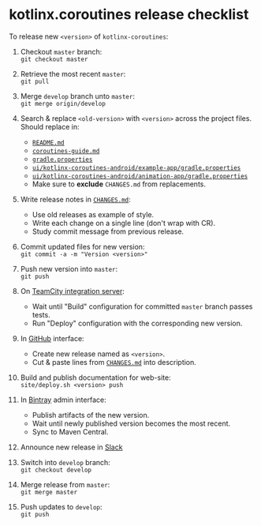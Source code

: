 # kotlinx.coroutines release checklist

To release new `<version>` of `kotlinx-coroutines`:

1. Checkout `master` branch: <br> 
   `git checkout master`

2. Retrieve the most recent `master`: <br> 
   `git pull`

3. Merge `develop` branch unto `master`: <br>
   `git merge origin/develop` 

4. Search & replace `<old-version>` with `<version>` across the project files. Should replace in:
   * [`README.md`](README.md)
   * [`coroutines-guide.md`](coroutines-guide.md)
   * [`gradle.properties`](gradle.properties)
   * [`ui/kotlinx-coroutines-android/example-app/gradle.properties`](ui/kotlinx-coroutines-android/example-app/gradle.properties)    
   * [`ui/kotlinx-coroutines-android/animation-app/gradle.properties`](ui/kotlinx-coroutines-android/animation-app/gradle.properties)    
   * Make sure to **exclude** `CHANGES.md` from replacements.
  
5. Write release notes in [`CHANGES.md`](CHANGES.md):
   * Use old releases as example of style.
   * Write each change on a single line (don't wrap with CR).
   * Study commit message from previous release.

6. Commit updated files for new version: <br>
   `git commit -a -m "Version <version>"`
   
7. Push new version into `master`: <br>
   `git push`   

8. On [TeamCity integration server](https://teamcity.jetbrains.com/project.html?projectId=KotlinTools_KotlinxCoroutines):
   * Wait until "Build" configuration for committed `master` branch passes tests.
   * Run "Deploy" configuration with the corresponding new version.    

9. In [GitHub](http://github.com/kotlin/kotlinx.coroutines) interface:
   * Create new release named as `<version>`. 
   * Cut & paste lines from [`CHANGES.md`](CHANGES.md) into description.    

0. Build and publish documentation for web-site: <br>
   `site/deploy.sh <version> push`
   
1. In [Bintray](https://bintray.com/kotlin/kotlinx/kotlinx.coroutines) admin interface:
   * Publish artifacts of the new version.
   * Wait until newly published version becomes the most recent.
   * Sync to Maven Central.
   
2. Announce new release in [Slack](http://kotlinlang.slack.com)   

3. Switch into `develop` branch: <br>
   `git checkout develop`
   
4. Merge release from `master`: <br>
   `git merge master`
   
5. Push updates to `develop`: <br>
   `git push`      
